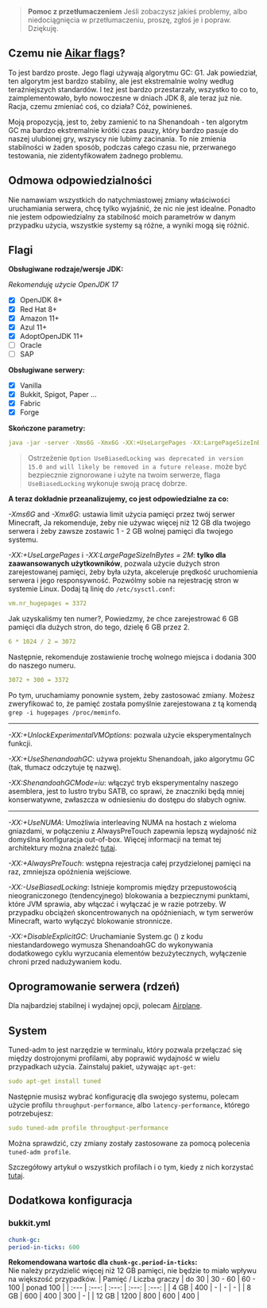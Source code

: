 > **Pomoc z przetłumaczeniem**
> Jeśli zobaczysz jakieś problemy, albo niedociągnięcia w przetłumaczeniu, proszę, zgłoś je i popraw. Dziękuję.

## Czemu nie [Aikar flags](https://aikar.co/2018/07/02/tuning-the-jvm-g1gc-garbage-collector-flags-for-minecraft/)?

To jest bardzo proste. Jego flagi używają algorytmu GC: G1. Jak powiedział, ten algorytm jest bardzo stabilny, ale jest ekstremalnie wolny według teraźniejszych standardów. I też jest bardzo przestarzały, wszystko to co to, zaimplementowało, było nowoczesne w dniach JDK 8, ale teraz już nie. Racja, czemu zmieniać coś, co działa? Cóż, powinieneś.

Moją propozycją, jest to, żeby zamienić to na Shenandoah - ten algorytm GC ma bardzo ekstremalnie krótki czas pauzy, który bardzo pasuje do naszej ulubionej gry, wszyscy nie lubimy zacinania. To nie zmienia stabilności w żaden sposób, podczas całego czasu nie, przerwanego testowania, nie zidentyfikowałem żadnego problemu.

## Odmowa odpowiedzialności

Nie namawiam wszystkich do natychmiastowej zmiany właściwości uruchamiania serwera, chcę tylko wyjaśnić, że nic nie jest idealne. Ponadto nie jestem odpowiedzialny za stabilność moich parametrów w danym przypadku użycia, wszystkie systemy są różne, a wyniki mogą się różnić.

## Flagi

**Obsługiwane rodzaje/wersje JDK:**

*Rekomenduję użycie OpenJDK 17*

- [x] OpenJDK 8+
- [x] Red Hat 8+
- [x] Amazon 11+
- [x] Azul 11+
- [x] AdoptOpenJDK 11+
- [ ] Oracle
- [ ] SAP

**Obsługiwane serwery:**

- [x] Vanilla
- [x] Bukkit, Spigot, Paper ...
- [x] Fabric
- [x] Forge

**Skończone parametry:**

```yml
java -jar -server -Xms6G -Xmx6G -XX:+UseLargePages -XX:LargePageSizeInBytes=2M -XX:+UnlockExperimentalVMOptions -XX:+UseShenandoahGC -XX:ShenandoahGCMode=iu -XX:+UseNUMA -XX:+AlwaysPreTouch -XX:-UseBiasedLocking -XX:+DisableExplicitGC -Dfile.encoding=UTF-8 launcher-airplane.jar --nogui
```

> Ostrzeżenie `Option UseBiasedLocking was deprecated in version 15.0 and will likely be removed in a future release.` może być bezpiecznie zignorowane i użyte na twoim serwerze, flaga `UseBiasedLocking` wykonuje swoją pracę dobrze.

**A teraz dokładnie przeanalizujemy, co jest odpowiedzialne za co:**

*-Xms6G* and *-Xmx6G*: ustawia limit użycia pamięci przez twój serwer Minecraft, Ja rekomenduje, żeby nie używac więcej niż 12 GB dla twojego serwera i żeby zawsze zostawic 1 - 2 GB wolnej pamięci dla twojego systemu.

*-XX:+UseLargePages* i *-XX:LargePageSizeInBytes = 2M*: **tylko dla zaawansowanych użytkowników**, pozwala użycie dużych stron zarejestowanej pamięci, żeby była użyta, akceleruje prędkość uruchomienia serwera i jego responsywność. Pozwólmy sobie na rejestrację stron w systemie Linux. Dodaj tą linię do `/etc/sysctl.conf`:

```yml
vm.nr_hugepages = 3372
```

Jak uzyskaliśmy ten numer?, Powiedzmy, że chce zarejestrować 6 GB pamięci dla dużych stron, do tego, dzielę 6 GB przez 2.

```yml
6 * 1024 / 2 = 3072
```

Następnie, rekomenduje zostawienie trochę wolnego miejsca i dodania 300 do naszego numeru.

```yml
3072 + 300 = 3372
```

Po tym, uruchamiamy ponownie system, żeby zastosować zmiany. Możesz zweryfikować to, że pamięć została pomyślnie zarejestowana z tą komendą `grep -i hugepages /proc/meminfo`.

---
*-XX:+UnlockExperimentalVMOptions*: pozwala użycie eksperymentalnych funkcji.

*-XX:+UseShenandoahGC*: używa projektu Shenandoah, jako algorytmu GC (tak, tłumacz odczytuje tę nazwę).

*-XX:ShenandoahGCMode=iu*: włączyć tryb eksperymentalny naszego asemblera, jest to lustro trybu SATB, co sprawi, że znaczniki będą mniej konserwatywne, zwłaszcza w odniesieniu do dostępu do słabych ogniw.

---
*-XX:+UseNUMA*: Umożliwia interleaving NUMA na hostach z wieloma gniazdami, w połączeniu z AlwaysPreTouch zapewnia lepszą wydajność niż domyślna konfiguracja out-of-box. Więcej informacji na temat tej architektury można znaleźć [tutaj](https://en.wikipedia.org/wiki/Non-uniform_memory_access).

*-XX:+AlwaysPreTouch*: wstępna rejestracja całej przydzielonej pamięci na raz, zmniejsza opóźnienia wejściowe.

*-XX:-UseBiasedLocking*: Istnieje kompromis między przepustowością nieograniczonego (tendencyjnego) blokowania a bezpiecznymi punktami, które JVM sprawia, aby włączać i wyłączać je w razie potrzeby. W przypadku obciążeń skoncentrowanych na opóźnieniach, w tym serwerów Minecraft, warto wyłączyć blokowanie stronnicze.

*-XX:+DisableExplicitGC*: Uruchamianie System.gc () z kodu niestandardowego wymusza ShenandoahGC do wykonywania dodatkowego cyklu wyrzucania elementów bezużytecznych, wyłączenie chroni przed nadużywaniem kodu.

## Oprogramowanie serwera (rdzeń)

Dla najbardziej stabilnej i wydajnej opcji, polecam [Airplane](https://github.com/TECHNOVE/Airplane).

## System

Tuned-adm to jest narzędzie w terminalu, który pozwala przełączać się między dostrojonymi profilami, aby poprawić wydajność w wielu przypadkach użycia. Zainstaluj pakiet, używając `apt-get`:

```yml
sudo apt-get install tuned
```

Następnie musisz wybrać konfigurację dla swojego systemu, polecam użycie profilu `throughput-performance`, albo `latency-performance`, którego potrzebujesz:

```yml
sudo tuned-adm profile throughput-performance
```

Można sprawdzić, czy zmiany zostały zastosowane za pomocą polecenia `tuned-adm profile`.

Szczegółowy artykuł o wszystkich profilach i o tym, kiedy z nich korzystać [tutaj](https://access.redhat.com/documentation/en-us/red_hat_enterprise_linux/7/html/performance_tuning_guide/sect-red_hat_enterprise_linux-performance_tuning_guide-tool_reference-tuned_adm).

## Dodatkowa konfiguracja

### bukkit.yml

```yml
chunk-gc:
period-in-ticks: 600
```

**Rekomendowana wartośc dla `chunk-gc.period-in-ticks`:**  
Nie należy przydzielić więcej niż 12 GB pamięci, nie będzie to miało wpływu na większość przypadków.
| Pamięć / Liczba graczy | do 30 | 30 - 60 | 60 - 100 | ponad 100 |
| :--- | :---: | :---: | :---: | :---: |
| 4 GB | 400 | - | - | - |
| 8 GB | 600 | 400 | 300 | - |
| 12 GB | 1200 | 800 | 600 | 400 |
